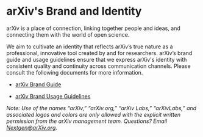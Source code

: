 
# arXiv's Brand and Identity

arXiv is a place of connection, linking together people and ideas, and connecting them with the world of open science. 

We aim to cultivate an identity that reflects arXiv’s true nature as a professional, innovative tool created by and for researchers. arXiv’s brand guide and usage guidelines ensure that we express arXiv's identity with consistent quality and continuity across communication channels. Please consult the following documents for more information. 

* [arXiv Brand Guide](/about/arXiv_Brand_Guide.pdf)

* [arXiv Brand Usage Guidelines](/about/arXiv_Brand_Usage.pdf)

*Note: Use of the names “arXiv,” “arXiv.org,” “arXiv Labs,” “arXivLabs,” and associated logos and colors are only allowed with the explicit written permission from the arXiv management team. Questions? Email Nextgen@arXiv.org.* 
